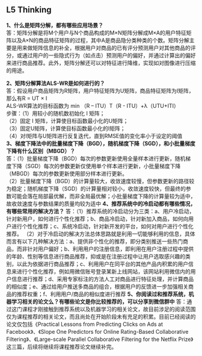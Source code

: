 ## L5 Thinking
**1、什么是矩阵分解，都有哪些应用场景？**  
答：矩阵分解是将M个用户与N个商品构成的M×N矩阵分解成M×A的用户特征矩阵以及A×N的商品特征矩阵的过程，其中A是商品隐分类种类的个数。矩阵分解主要是用来做矩阵信息的补全，根据用户对商品的已有评分预测用户对其他商品的评分，或通过用户的一些隐式行为（如点击）预测用户的偏好，并通过计算出的偏好来进行商品推荐。此外，矩阵分解还可以对特征进行降维，实现如对图像进行压缩的用途。  

**2、矩阵分解算法ALS-WR是如何进行的？**  
答：假设用户商品矩阵为R矩阵，用户特征矩阵为U矩阵，商品特征矩阵为I矩阵，那么有R = UT × I  
ALS-WR算法的目标函数为 min （R – ITU）T（R - ITU）+λ（UTU+ITI）  
步骤：（1）用较小的随机数初始化 I 矩阵；  
（2）固定 I 矩阵，计算使目标函数最小化的U矩阵；  
（3）固定U矩阵，计算使目标函数最小化的I矩阵；  
（4）对I矩阵与U矩阵进行反复迭代，直到RMSE值的变化率小于设定的阈值  
**3、梯度下降法中的批量梯度下降（BGD），随机梯度下降（SGD），和小批量梯度下降有什么区别（MBGD）？**  
答：（1）批量梯度下降（BGD）每次的参数更新使用全量样本进行更新，随机梯度下降（SGD）每次的参数更新仅使用单个样本进行更新，小批量梯度下降（MBGD）每次的参数更新使用部分样本进行更新。  
（2）批量梯度下降（BGD）的计算量较大，收敛速度较慢，但参数更新的路径较为稳定；随机梯度下降（SGD）的计算量相对较小，收敛速度较快，但最终的参数可能会落在局部最优解，而非全局最优解；小批量梯度下降的计算量较为适中，故收敛速度与参数结果的质量均较为适中
**4、推荐系统中的冷启动都有哪些情况，有哪些常用的解决方法？**
答：（1）推荐系统的冷启动分为三类：a、用户冷启动，针对新用户，如何进行个性化推荐；b、商品冷启动，针对新加入商品，如何向用户进行个性化推荐；c、系统冷启动，针对新开发的平台，如何对用户进行个性化推荐。
（2）对于冷启动的解决方法总体思路就是利用一切能够利用的信息，具体而言有以下几种解决方法：a、提供非个性化的推荐，即分类别推送一些热门商品，而非针对用户偏好；b、利用用户的注册信息，即利用在用户注册过程中提供的年龄、性别等信息进行商品推荐，抑或是在注册过程中让用户选取感兴趣的类别，以此为依据进行商品推荐；c、利用用户在同平台的其他产品内积累的用户信息来进行个性化推荐，例如用微信账号登录某新上线网站，该网站利用微信内的用户信息进行推荐；d、采用专家标注的方法人工对商品进行特征处理，并计算商品的相似度；e、通过给用户推送多商品的组合，根据用户的反馈进一步加强相关商品的推荐权重；f、利用用户/商品的相似度进行推荐
**5、你阅读过和推荐系统，机器学习相关的论文么？有哪些论文是你比较推荐的，可以分享到微信群中**
答：通过这门课程才刚接触到推荐系统以及机器学习的相关论文，故目前涉足的阅读范围仅为课程推荐的相关论文，而且尚处在开始阶段未有充足的积累。目前已经阅读的论文仅包括《Practical Lessons from Predicting Clicks on Ads at Facebook》、《Slope One Predictors for Online Rating-Based Collaborative Filtering》、《Large-scale Parallel Collaborative Filtering for the Netflix Prize》这三篇，后续将继续将课程推荐论文继续补完。
